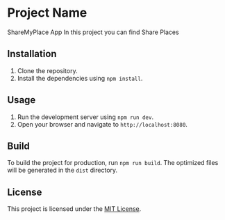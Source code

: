 # Project Name

ShareMyPlace App
In this project you can find Share Places

## Installation

1. Clone the repository.
2. Install the dependencies using `npm install`.

## Usage

1. Run the development server using `npm run dev`.
2. Open your browser and navigate to `http://localhost:8080`.

## Build

To build the project for production, run `npm run build`. The optimized files will be generated in the `dist` directory.

## License

This project is licensed under the [MIT License](link-to-license-file).